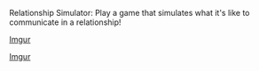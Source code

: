 Relationship Simulator: Play a game that simulates what it's like to communicate in a relationship!

[Imgur](https://i.imgur.com/loGKtkr.jpg)

[Imgur](https://i.imgur.com/DTgEDpL.jpg)
